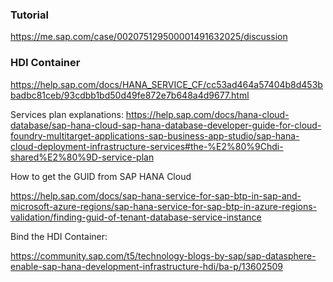 
### Tutorial
https://me.sap.com/case/002075129500001491632025/discussion

### HDI Container 
https://help.sap.com/docs/HANA_SERVICE_CF/cc53ad464a57404b8d453bbadbc81ceb/93cdbb1bd50d49fe872e7b648a4d9677.html

Services plan explanations: 
https://help.sap.com/docs/hana-cloud-database/sap-hana-cloud-sap-hana-database-developer-guide-for-cloud-foundry-multitarget-applications-sap-business-app-studio/sap-hana-cloud-deployment-infrastructure-services#the-%E2%80%9Chdi-shared%E2%80%9D-service-plan

How to get the GUID from SAP HANA Cloud

https://help.sap.com/docs/sap-hana-service-for-sap-btp-in-sap-and-microsoft-azure-regions/sap-hana-service-for-sap-btp-in-azure-regions-validation/finding-guid-of-tenant-database-service-instance

Bind the HDI Container: 

https://community.sap.com/t5/technology-blogs-by-sap/sap-datasphere-enable-sap-hana-development-infrastructure-hdi/ba-p/13602509
